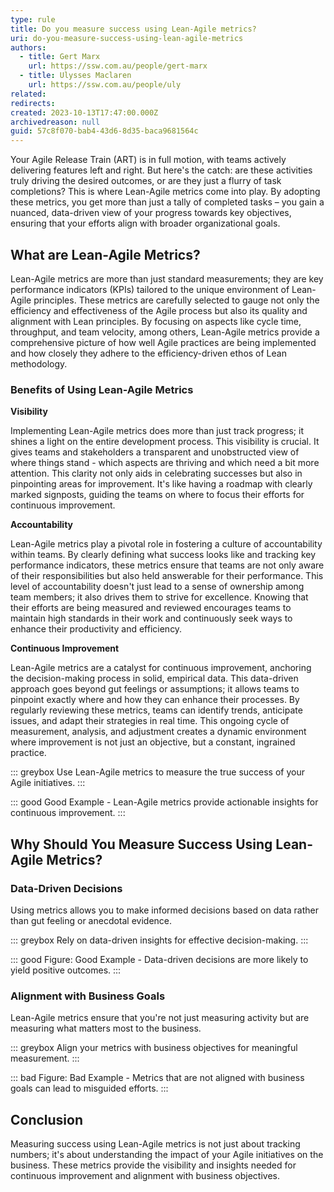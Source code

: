```yaml
---
type: rule
title: Do you measure success using Lean-Agile metrics?
uri: do-you-measure-success-using-lean-agile-metrics
authors:
  - title: Gert Marx
    url: https://ssw.com.au/people/gert-marx
  - title: Ulysses Maclaren
    url: https://ssw.com.au/people/uly
related:
redirects:
created: 2023-10-13T17:47:00.000Z
archivedreason: null
guid: 57c8f070-bab4-43d6-8d35-baca9681564c
---
```

Your Agile Release Train (ART) is in full motion, with teams actively delivering features left and right. But here's the catch: are these activities truly driving the desired outcomes, or are they just a flurry of task completions? This is where Lean-Agile metrics come into play. By adopting these metrics, you get more than just a tally of completed tasks – you gain a nuanced, data-driven view of your progress towards key objectives, ensuring that your efforts align with broader organizational goals.

<!--endintro-->

## What are Lean-Agile Metrics?

Lean-Agile metrics are more than just standard measurements; they are key performance indicators (KPIs) tailored to the unique environment of Lean-Agile principles. These metrics are carefully selected to gauge not only the efficiency and effectiveness of the Agile process but also its quality and alignment with Lean principles. By focusing on aspects like cycle time, throughput, and team velocity, among others, Lean-Agile metrics provide a comprehensive picture of how well Agile practices are being implemented and how closely they adhere to the efficiency-driven ethos of Lean methodology.

### Benefits of Using Lean-Agile Metrics

**Visibility**

Implementing Lean-Agile metrics does more than just track progress; it shines a light on the entire development process. This visibility is crucial. It gives teams and stakeholders a transparent and unobstructed view of where things stand - which aspects are thriving and which need a bit more attention. This clarity not only aids in celebrating successes but also in pinpointing areas for improvement. It's like having a roadmap with clearly marked signposts, guiding the teams on where to focus their efforts for continuous improvement.

**Accountability**

Lean-Agile metrics play a pivotal role in fostering a culture of accountability within teams. By clearly defining what success looks like and tracking key performance indicators, these metrics ensure that teams are not only aware of their responsibilities but also held answerable for their performance. This level of accountability doesn't just lead to a sense of ownership among team members; it also drives them to strive for excellence. Knowing that their efforts are being measured and reviewed encourages teams to maintain high standards in their work and continuously seek ways to enhance their productivity and efficiency.

**Continuous Improvement**

Lean-Agile metrics are a catalyst for continuous improvement, anchoring the decision-making process in solid, empirical data. This data-driven approach goes beyond gut feelings or assumptions; it allows teams to pinpoint exactly where and how they can enhance their processes. By regularly reviewing these metrics, teams can identify trends, anticipate issues, and adapt their strategies in real time. This ongoing cycle of measurement, analysis, and adjustment creates a dynamic environment where improvement is not just an objective, but a constant, ingrained practice.

::: greybox
Use Lean-Agile metrics to measure the true success of your Agile initiatives.
:::

::: good
Good Example - Lean-Agile metrics provide actionable insights for continuous improvement.
:::

## Why Should You Measure Success Using Lean-Agile Metrics?

### Data-Driven Decisions

Using metrics allows you to make informed decisions based on data rather than gut feeling or anecdotal evidence.

::: greybox
Rely on data-driven insights for effective decision-making.
:::

::: good
Figure: Good Example - Data-driven decisions are more likely to yield positive outcomes.
:::

### Alignment with Business Goals

Lean-Agile metrics ensure that you're not just measuring activity but are measuring what matters most to the business.

::: greybox
Align your metrics with business objectives for meaningful measurement.
:::

::: bad
Figure: Bad Example - Metrics that are not aligned with business goals can lead to misguided efforts.
:::

## Conclusion

Measuring success using Lean-Agile metrics is not just about tracking numbers; it's about understanding the impact of your Agile initiatives on the business. These metrics provide the visibility and insights needed for continuous improvement and alignment with business objectives.
